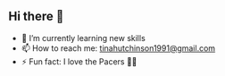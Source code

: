 ## Hi there 👋

- 🌱 I’m currently learning new skills 
- 📫 How to reach me: tinahutchinson1991@gmail.com
- ⚡ Fun fact: I love the Pacers 🏀✨

